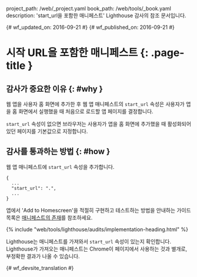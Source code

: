 project_path: /web/_project.yaml
book_path: /web/tools/_book.yaml
description: 'start_url을 포함한 매니페스트' Lighthouse 감사의 참조 문서입니다.

{# wf_updated_on: 2016-09-21 #}
{# wf_published_on: 2016-09-21 #}

# 시작 URL을 포함한 매니페스트  {: .page-title }

## 감사가 중요한 이유 {: #why }

웹 앱을 사용자 홈 화면에 추가한 후 웹 앱 매니페스트의 `start_url`
속성은 사용자가 앱을 홈 화면에서 실행했을 때 처음으로 로드할 앱 페이지를 결정합니다.


`start_url` 속성이 없으면 브라우저는 사용자가 앱을 홈 화면에 추가했을 때
활성화되어 있던 페이지를 기본값으로 지정합니다.

## 감사를 통과하는 방법 {: #how }

웹 앱 매니페스트에 `start_url` 속성을 추가합니다.

    {
      ...
      "start_url": ".",
      ...
    }

앱에서 'Add to Homescreen'을 적절히 구현하고 테스트하는 방법을 안내하는 가이드 목록은 [매니페스트의 존재](manifest-exists#how)를
참조하세요.


{% include "web/tools/lighthouse/audits/implementation-heading.html" %}

Lighthouse는 매니페스트를 가져와서 `start_url` 속성이 있는지 확인합니다.
Lighthouse가 가져오는 매니페스트는 Chrome이 페이지에서 사용하는 것과 별개로, 부정확한 결과가 나올 수 있습니다.



{# wf_devsite_translation #}
